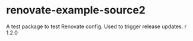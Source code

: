 # renovate-example-source2
A test package to test Renovate config. Used to trigger release updates.
r 1.2.0
